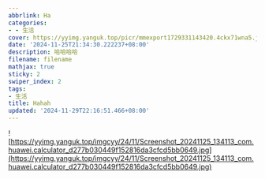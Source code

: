 ```yaml
---
abbrlink: Ha
categories:
- - 生活
cover: https://yyimg.yanguk.top/picr/mmexport1729331143420.4ckx71wna5.jpeg
date: '2024-11-25T21:34:30.222237+08:00'
description: 哈哈哈哈
filename: filename
mathjax: true
sticky: 2
swiper_index: 2
tags:
- 生活
title: Hahah
updated: '2024-11-29T22:16:51.466+08:00'
---
```

![https://yyimg.yanguk.top/imgcyy/24/11/Screenshot_20241125_134113_com.huawei.calculator_d277b030449f152816da3cfcd5bb0649.jpg](https://yyimg.yanguk.top/imgcyy/24/11/Screenshot_20241125_134113_com.huawei.calculator_d277b030449f152816da3cfcd5bb0649.jpg)
